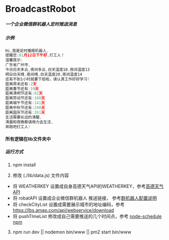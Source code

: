 # BroadcastRobot

##### 一个企业微信群机器人定时推送消息

##### 示例

```javascript
Hi,我是定时播报机器人,
提醒您:01月12日下午好,打工人！
温馨提示:
广东省广州市,
今日白天多云,夜间多云,白天温度18,夜间温度13
明日白天晴,夜间晴,白天温度20,夜间温度14
还有不到1小时就要下班啦，请认真工作好好学习!
距离周末还有:2天
距离春节还有:19天
距离清明节还有:82天
距离劳动节还有:108天
距离端午节还有:141天
距离中秋节还有:240天
距离国庆节还有:261天
生活需要长远的清醒,
清晨和夜晚都请用力去生活,
奔跑吧打工人!
```
#### 所有逻辑在lib文件夹中
##### 运行方式
1. npm install

2. 修改 (./lib/data.js) 文件内容
  * 将 WEATHERKEY 设置成自身高德天气API的WEATHERKEY，参考[高德天气API](https://lbs.amap.com/api/webservice/guide/api/weatherinfo)
  * 将 robatAPI 设置成企业微信群机器人 推送链接， 参考[群机器人配置说明](https://developer.work.weixin.qq.com/document/path/91770)
  * 将 checkCityList 设置成需要展示城市的地址编码，参考 https://lbs.amap.com/api/webservice/download
  * 将 pushTImeList 修改成自己需要推送的几个时间点，参考 [node-schedule npm](https://www.npmjs.com/package/node-schedule)

3. npm run dev || nodemon bin/www  || pm2 start bin/www

